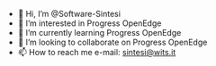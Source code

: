 - 👋 Hi, I’m @Software-Sintesi
- 👀 I’m interested in Progress OpenEdge
- 🌱 I’m currently learning Progress OpenEdge
- 💞️ I’m looking to collaborate on Progress OpenEdge
- 📫 How to reach me e-mail: sintesi@wits.it

<!---
Software-Sintesi/Software-Sintesi is a ✨ special ✨ repository because its `README.md` (this file) appears on your GitHub profile.
You can click the Preview link to take a look at your changes.
--->
